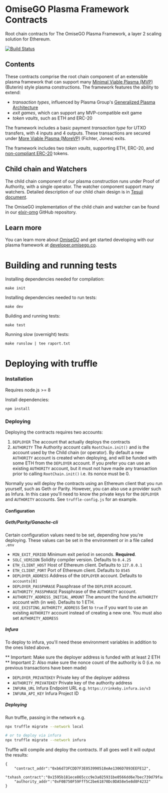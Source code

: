 # OmiseGO Plasma Framework Contracts

Root chain contracts for The OmiseGO Plasma Framework, a layer 2 scaling solution for Ethereum.

[![Build Status](https://circleci.com/gh/omisego/plasma-contracts.svg?style=svg)](https://circleci.com/gh/omisego/plasma-contracts)

## Contents

These contracts comprise the root chain component of an extensible plasma framework that can support many [Minimal Viable Plasma (MVP)](https://ethresear.ch/t/minimal-viable-plasma/426) (Buterin) style plasma constructions. The framework features the ability to extend:

  - _transaction types_, influenced by Plasma Group's [Generalized Plasma Architecture](https://medium.com/plasma-group/plapps-and-predicates-understanding-the-generalized-plasma-architecture-fc171b25741)
  - _exit games_, which can support any MVP-compatible exit game
  - _token vaults_, such as ETH and ERC-20

The framework includes a basic payment _transaction type_ for UTXO transfers, with 4 inputs and 4 outputs. These transactions are secured under [More Viable Plasma (MoreVP)](https://ethresear.ch/t/more-viable-plasma/2160) (Fichter, Jones) exits.

The framework includes two _token vaults_, supporting ETH, ERC-20, and [non-compliant ERC-20](plasma_framework/contracts/mocks/vaults/NonCompliantERC20.sol) tokens.

## Child chain and Watchers

The child chain component of our plasma construction runs under Proof of Authority, with a single operator. The watcher component support many watchers. Detailed description of our child chain design is in [Tesuji document](https://github.com/omisego/elixir-omg/blob/master/docs/tesuji_blockchain_design.md).

The OmiseGO implementation of the child chain and watcher can be found in our [elxir-omg](https://github.com/omisego/elixir-omg) GitHub repository.

## Learn more

You can learn more about [OmiseGO](https://omisego.co) and get started developing with our plasma framework at [developer.omisego.co](https://developer.omisego.co).


# Building and running tests

Installing dependencies needed for compilation:
```
make init
```

Installing dependencies needed to run tests:
```
make dev
```

Building and running tests:
```
make test
```

Running slow (overnight) tests:
```
make runslow | tee raport.txt
```


# Deploying with truffle
### Installation
Requires node.js >= 8

Install dependencies:
```
npm install
```


### Deploying
Deploying the contracts requires two accounts:
1. `DEPLOYER` The account that actually deploys the contracts
2. `AUTHORITY` The Authority account calls `RootChain.init()` and is the account used by the Child chain (or operator). By default a new `AUTHORITY` account is created when deploying, and will be funded with some ETH from the `DEPLOYER` account. If you prefer you can use an existing `AUTHORITY` account, but it must not have made any transaction prior to calling `RootChain.init()` i.e. its nonce must be 0.


Normally you will deploy the contracts using an Ethereum client that you run yourself, such as Geth or Parity. However, you can also use a provider such as Infura. In this case you'll need to know the private keys for the `DEPLOYER` and `AUTHORITY` accounts. See `truffle-config.js` for an example.

#### Configuration

##### Geth/Parity/Ganache-cli
Certain configuration values need to be set, depending how you're deploying. These values can be set in the environment or in a file called `.env`

 - `MIN_EXIT_PERIOD` Minimum exit period in seconds. **Required**.
 - `SOLC_VERSION` Solidity compiler version. Defaults to `0.4.25`
 - `ETH_CLIENT_HOST` Host of Ethereum client. Defaults to `127.0.0.1`
 - `ETH_CLIENT_PORT` Port of Ethereum client. Defaults to `8545`
 - `DEPLOYER_ADDRESS` Address of the `DEPLOYER` account. Defaults to `accounts[0]`
 - `DEPLOYER_PASSPHRASE` Passphrase of the `DEPLOYER` account.
 - `AUTHORITY_PASSPHRASE` Passphrase of the `AUTHORITY` account.
 - `AUTHORITY_ADDRESS_INITIAL_AMOUNT` The amount the fund the `AUTHORITY` account with (in wei). Defaults to 1 ETH.
 - `USE_EXISTING_AUTHORITY_ADDRESS` Set to `true` if you want to use an existing `AUTHORITY` account instead of creating a new one. You must also set `AUTHORITY_ADDRESS`

##### Infura
To deploy to infura, you'll need these environment variables in addition to the ones listed above.

** Important: Make sure the deployer address is funded with at least 2 ETH
** Important 2: Also make sure the nonce count of the authority is 0 (i.e. no previous transactions have been made)

- `DEPLOYER_PRIVATEKEY` Private key of the deployer address
- `AUTHORITY_PRIVATEKEY` Private key of the authority address
- `INFURA_URL` Infura Endpoint URL e.g. `https://rinkeby.infura.io/v3`
- `INFURA_API_KEY` Infura Project ID

##### Deploying

Run truffle, passing in the network e.g.
```bash
npx truffle migrate --network local

# or to deploy via infura
npx truffle migrate --network infura
```

Truffle will compile and deploy the contracts. If all goes well it will output the results:
```
{
    "contract_addr":"0xb6d73FCDD7F3E053990518eAe1306D7893EEFE12",
    "txhash_contract":"0x1595b181ece865ccc9e3a025931be0566dd6e7bec739d79faafb1d5215b01c71",
    "authority_addr":"0xF0B750F59Fff5C2be61870Dc0DA58e5e8d8F4232"
}
```
